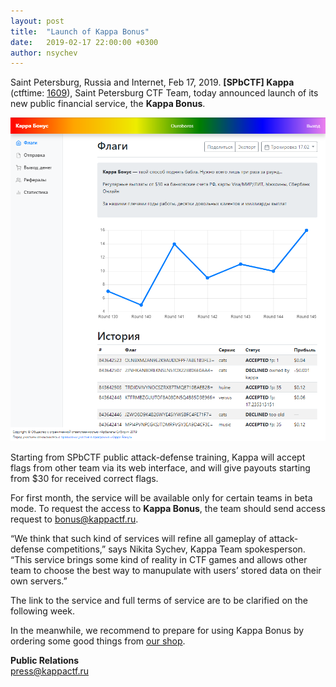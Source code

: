 ```yaml
---
layout: post
title:  "Launch of Kappa Bonus"
date:   2019-02-17 22:00:00 +0300
author: nsychev
---
```


Saint Petersburg, Russia and Internet, Feb 17, 2019. **[SPbCTF] Kappa** (ctftime: [1609][ctftime]), Saint Petersburg CTF Team, today announced launch of its new public financial service, the **Kappa Bonus**.

![Kappa Bonus Preview](/assets/img/2019-02-17-bonus.png)

Starting from SPbCTF public attack-defense training, Kappa will accept flags from other team via its web interface, and will give payouts starting from $30 for received correct flags.

For first month, the service will be available only for certain teams in beta mode. To request the access to **Kappa Bonus**, the team should send access request to bonus@kappactf.ru.

“We think that such kind of services will refine all gameplay of attack-defense competitions,” says Nikita Sychev, Kappa Team spokesperson. “This service brings some kind of reality in CTF games and allows other team to choose the best way to manupulate with users’ stored data on their own servers.”

The link to the service and full terms of service are to be clarified on the following week.

In the meanwhile, we recommend to prepare for using Kappa Bonus by ordering some good things from [our shop][shop].

**Public Relations**<br>
press@kappactf.ru


[ctftime]: https://ctftime.org/team/1609
[shop]: https://kappactf.ru/shop/

